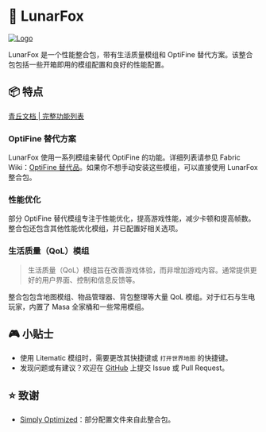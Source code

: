 # 🦊 LunarFox

[![Logo](https://cdn.modrinth.com/data/r7CwLIIr/images/2e792de45ffdd41d8c1c8b59a804f3500ad1ab03.png)](https://github.com/OrzMiku/lunarfox)

LunarFox 是一个性能整合包，带有生活质量模组和 OptiFine 替代方案。该整合包包括一些开箱即用的模组配置和良好的性能配置。

## 📦 特点

[青丘文档 | 完整功能列表](https://qdocs.miku.show/lunarfox/features/)

### OptiFine 替代方案

LunarFox 使用一系列模组来替代 OptiFine 的功能。详细列表请参见 Fabric Wiki：[OptiFine 替代品](https://wiki.fabricmc.net/zh_cn:community:optifine_alternatives)。如果你不想手动安装这些模组，可以直接使用 LunarFox 整合包。

### 性能优化

部分 OptiFine 替代模组专注于性能优化，提高游戏性能，减少卡顿和提高帧数。整合包还包含其他性能优化模组，并已配置好相关选项。

### 生活质量（QoL）模组

> 生活质量（QoL）模组旨在改善游戏体验，而非增加游戏内容。通常提供更好的用户界面、控制和信息反馈等。

整合包包含地图模组、物品管理器、背包整理等大量 QoL 模组。对于红石与生电玩家，内置了 Masa 全家桶和一些常用模组。

## 🎮 小贴士

- 使用 Litematic 模组时，需要更改其快捷键或 `打开世界地图` 的快捷键。
- 发现问题或有建议？欢迎在 [GitHub](https://github.com/OrzMiku/lunarfox) 上提交 Issue 或 Pull Request。

## ⭐ 致谢

- [Simply Optimized](https://modrinth.com/modpack/sop)：部分配置文件来自此整合包。
